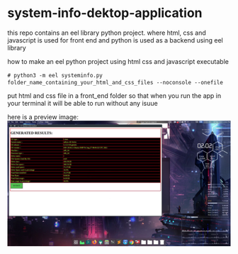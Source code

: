 # system-info-dektop-application
this repo contains an eel library python project. 
where html, css and javascript is used for front end and python is used as a backend using eel library

how to make an eel python project using html css and javascript executable
```
# python3 -m eel systeminfo.py folder_name_containing_your_html_and_css_files --noconsole --onefile
```

put html and css file in a front_end folder so that when you run the app in your terminal it will be able to run without any isuue

here is a preview image:
![](1.png)
